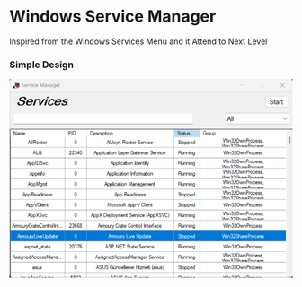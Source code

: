 # Windows Service Manager

Inspired from the Windows Services Menu and it Attend to Next Level

### Simple Design
![Simple Design](SimpleDesign.png)
